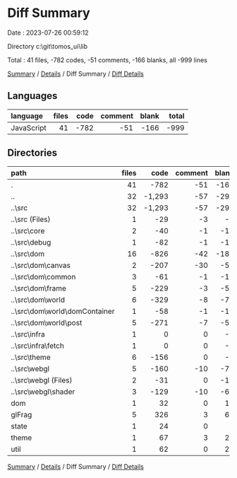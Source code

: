 # Diff Summary

Date : 2023-07-26 00:59:12

Directory c:\\git\\tomos_ui\\lib

Total : 41 files,  -782 codes, -51 comments, -166 blanks, all -999 lines

[Summary](results.md) / [Details](details.md) / Diff Summary / [Diff Details](diff-details.md)

## Languages
| language | files | code | comment | blank | total |
| :--- | ---: | ---: | ---: | ---: | ---: |
| JavaScript | 41 | -782 | -51 | -166 | -999 |

## Directories
| path | files | code | comment | blank | total |
| :--- | ---: | ---: | ---: | ---: | ---: |
| . | 41 | -782 | -51 | -166 | -999 |
| .. | 32 | -1,293 | -57 | -298 | -1,648 |
| ..\\src | 32 | -1,293 | -57 | -298 | -1,648 |
| ..\\src (Files) | 1 | -29 | -3 | -8 | -40 |
| ..\\src\\core | 2 | -40 | -1 | -11 | -52 |
| ..\\src\\debug | 1 | -82 | -1 | -12 | -95 |
| ..\\src\\dom | 16 | -826 | -42 | -187 | -1,055 |
| ..\\src\\dom\\canvas | 2 | -207 | -30 | -52 | -289 |
| ..\\src\\dom\\common | 3 | -61 | -1 | -12 | -74 |
| ..\\src\\dom\\frame | 5 | -229 | -3 | -50 | -282 |
| ..\\src\\dom\\world | 6 | -329 | -8 | -73 | -410 |
| ..\\src\\dom\\world\\domContainer | 1 | -58 | -1 | -16 | -75 |
| ..\\src\\dom\\world\\post | 5 | -271 | -7 | -57 | -335 |
| ..\\src\\infra | 1 | 0 | 0 | -1 | -1 |
| ..\\src\\infra\\fetch | 1 | 0 | 0 | -1 | -1 |
| ..\\src\\theme | 6 | -156 | 0 | -7 | -163 |
| ..\\src\\webgl | 5 | -160 | -10 | -72 | -242 |
| ..\\src\\webgl (Files) | 2 | -31 | 0 | -12 | -43 |
| ..\\src\\webgl\\shader | 3 | -129 | -10 | -60 | -199 |
| dom | 1 | 32 | 0 | 14 | 46 |
| glFrag | 5 | 326 | 3 | 67 | 396 |
| state | 1 | 24 | 0 | 4 | 28 |
| theme | 1 | 67 | 3 | 25 | 95 |
| util | 1 | 62 | 0 | 22 | 84 |

[Summary](results.md) / [Details](details.md) / Diff Summary / [Diff Details](diff-details.md)